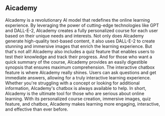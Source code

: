 ## Aicademy
AIcademy is a revolutionary AI model that redefines the online learning experience. By leveraging the power ‎of cutting-edge technologies like GPT and DALL-E-2, AIcademy creates a fully personalized course for ‎each user based on their unique needs and interests. Not only does AIcademy generate high-quality text-‎based content, it also uses DALL-E-2 to create stunning and immersive images that enrich the learning ‎experience‏.‏
But that's not all! AIcademy also includes a quiz feature that enables users to test their knowledge and ‎track their progress. And for those who want a quick summary of the course, AIcademy provides an easily ‎digestible synopsis that ensures maximum comprehension‏.‏
The interactive chatbox feature is where AIcademy really shines. Users can ask questions and get ‎immediate answers, allowing for a truly interactive learning experience. Whether you're struggling with a ‎concept or looking for additional information, AIcademy's chatbox is always available to help‏.‏
In short, AIcademy is the ultimate tool for those who are serious about online learning. With its ‎personalized course creation, immersive images, quiz feature, and chatbox, AIcademy makes learning ‎more engaging, interactive, and effective than ever before.‎

